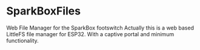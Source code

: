 # SparkBoxFiles
Web File Manager for the SparkBox footswitch
Actually this is a web based LittleFS file manager for ESP32. With a captive portal and minimum functionality. 
